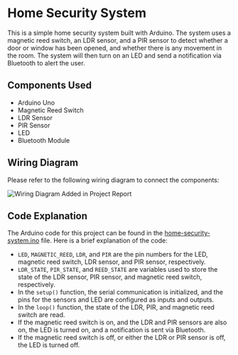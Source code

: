 # Home Security System

This is a simple home security system built with Arduino. The system uses a magnetic reed switch, an LDR sensor, and a PIR sensor to detect whether a door or window has been opened, and whether there is any movement in the room. The system will then turn on an LED and send a notification via Bluetooth to alert the user.

## Components Used

- Arduino Uno
- Magnetic Reed Switch
- LDR Sensor
- PIR Sensor
- LED
- Bluetooth Module

## Wiring Diagram

Please refer to the following wiring diagram to connect the components:

![Wiring Diagram](/images/wiring-diagram.png) Added in Project Report

## Code Explanation

The Arduino code for this project can be found in the [home-security-system.ino](/home-security-system.ino) file. Here is a brief explanation of the code:

- `LED`, `MAGNETIC_REED`, `LDR`, and `PIR` are the pin numbers for the LED, magnetic reed switch, LDR sensor, and PIR sensor, respectively.
- `LDR_STATE`, `PIR_STATE`, and `REED_STATE` are variables used to store the state of the LDR sensor, PIR sensor, and magnetic reed switch, respectively.
- In the `setup()` function, the serial communication is initialized, and the pins for the sensors and LED are configured as inputs and outputs.
- In the `loop()` function, the state of the LDR, PIR, and magnetic reed switch are read.
- If the magnetic reed switch is on, and the LDR and PIR sensors are also on, the LED is turned on, and a notification is sent via Bluetooth.
- If the magnetic reed switch is off, or either the LDR or PIR sensor is off, the LED is turned off.

